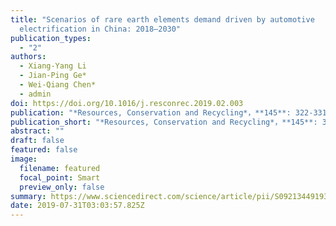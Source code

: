 ```yaml
---
title: "Scenarios of rare earth elements demand driven by automotive
  electrification in China: 2018–2030"
publication_types:
  - "2"
authors:
  - Xiang-Yang Li
  - Jian-Ping Ge*
  - Wei-Qiang Chen*
  - admin
doi: https://doi.org/10.1016/j.resconrec.2019.02.003
publication: "*Resources, Conservation and Recycling*，**145**: 322-331"
publication_short: "*Resources, Conservation and Recycling*，**145**: 322-331"
abstract: ""
draft: false
featured: false
image:
  filename: featured
  focal_point: Smart
  preview_only: false
summary: https://www.sciencedirect.com/science/article/pii/S0921344919300606
date: 2019-07-31T03:03:57.825Z
---
```

